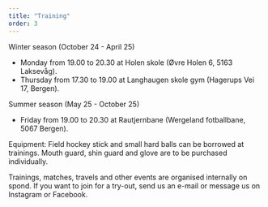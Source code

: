 ```yaml
---
title: "Training"
order: 3
---
```


Winter season (October 24 - April 25)

- Monday from 19.00 to 20.30 at Holen skole (Øvre Holen 6, 5163 Laksevåg).
- Thursday from 17.30 to 19.00 at Langhaugen skole gym (Hagerups Vei 17, Bergen).
  
Summer season (May 25 - October 25)

- Friday from 19.00 to 20.30 at Rautjernbane (Wergeland fotballbane, 5067 Bergen).

Equipment: Field hockey stick and small hard balls can be borrowed at trainings. Mouth guard, shin guard and glove are to be purchased individually. 

Trainings, matches, travels and other events are organised internally on spond. If you want to join for a try-out, send us an e-mail or message us on Instagram or Facebook.
